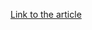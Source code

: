 [Link to the article](https://ti.qianxin.com/blog/articles/Hackers-in-Eastern-Europe-Use-Harpoon-Mail-to-Target-Activities-in-Ukraine/)
